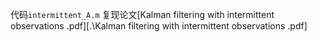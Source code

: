 代码`intermittent_A.m` 复现论文[Kalman filtering with intermittent observations .pdf][.\Kalman filtering with intermittent observations .pdf]

